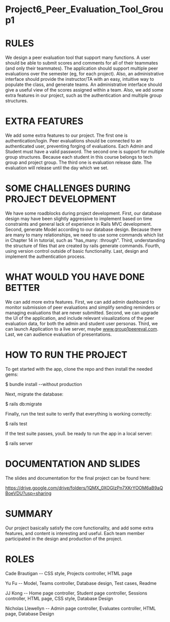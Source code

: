 # Project6_Peer_Evaluation_Tool_Group1

# RULES

We design a peer evaluation tool that support many functions. A user should be able to submit scores and comments for all of their teammates (and only their teammates). The application should support multiple peer evaluations over the semester (eg, for each project). Also, an administrative interface should provide the instructor/TA with an easy, intuitive way to populate the class, and generate teams. An administrative interface should give a useful view of the scores assigned within a team. Also, we add some extra features in our project, such as the authentication and multiple group structures. 

# EXTRA FEATURES

We add some extra features to our project. The first one is authentication/login. Peer evaluations should be connected to an authenticated user, preventing forging of evaluations. Each Admin and Student must have a valid password. The second one is support for multiple group structures. Because each student in this course belongs to tech group and project group. The third one is evaluation release date. The evaluation will release until the day which we set. 

# SOME CHALLENGES DURING PROJECT DEVELOPMENT

We have some roadblocks during project development. First, our database design may have been slightly aggressive to implement based on time constraints and general lack of experience in Rails MVC development. Second, generate Model according to our database design. Because there are many to many relationships, we need to use some commands which list in Chapter 14 in tutorial, such as "has_many: :through". Third, understanding the structure of files that are created by rails generate commands. Fourth, using version control outside of basic functionality. Last, design and implement the authentication process.

# WHAT WOULD YOU HAVE DONE BETTER

We can add more extra features. First, we can add admin dashboard to monitor submission of peer evaluations and simplify sending reminders or managing evaluations that are never submitted. Second, we can upgrade the UI of the application, and include relevant visualizations of the peer evaluation data, for both the admin and student user personas. Third, we can launch Application to a live server, maybe www.group1peereval.com. Last, we can audience evaluation of presentations.

# HOW TO RUN THE PROJECT

To get started with the app, clone the repo and then install the needed gems:

$  bundle install --without production


Next, migrate the database:

$  rails db:migrate


Finally, run the test suite to verify that everything is working correctly:

$  rails test

If the test suite passes, youll. be ready to run the app in a local server:

$  rails server

# DOCUMENTATION AND SLIDES

The slides and documentation for the final project can be found here:

https://drive.google.com/drive/folders/1QMX_0XOGIzPn7XKrYOOM6aB9aQBoeVDU?usp=sharing

# SUMMARY

Our project basically satisfy the core functionality, and add some extra features, and content is interesting and useful. Each team member participated in the design and production of the project.

# ROLES

Cade Brautigan -- CSS style, Projects controller, HTML page

Yu Fu -- Model, Teams controller, Database design, Test cases, Readme

JJ Kong -- Home page controller, Student page controller, Sessions controller, HTML page, CSS style, Database Design

Nicholas Llewellyn -- Admin page controller, Evaluates controller, HTML page, Database Design
